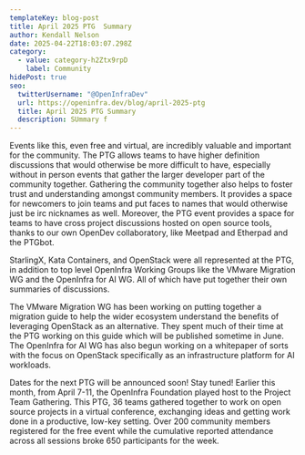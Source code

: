 ```yaml
---
templateKey: blog-post
title: April 2025 PTG  Summary
author: Kendall Nelson
date: 2025-04-22T18:03:07.298Z
category:
  - value: category-h2Ztx9rpD
    label: Community
hidePost: true
seo:
  twitterUsername: "@OpenInfraDev"
  url: https://openinfra.dev/blog/april-2025-ptg
  title: April 2025 PTG Summary
  description: SUmmary f
---
```


Events like this, even free and virtual, are incredibly valuable and important for the community. The PTG allows teams to have higher definition discussions that would otherwise be more difficult to have, especially without in person events that gather the larger developer part of the community together. Gathering the community together also helps to foster trust and understanding amongst community members. It provides a space for newcomers to join teams and put faces to names that would otherwise just be irc nicknames as well. Moreover, the PTG event provides a space for teams to have cross project discussions hosted on open source tools, thanks to our own OpenDev collaboratory, like Meetpad and Etherpad and the PTGbot.

StarlingX, Kata Containers, and OpenStack were all represented at the PTG, in addition to top level OpenInfra Working Groups like the VMware Migration WG and the OpenInfra for AI WG. All of which have put together their own summaries of discussions. 

The VMware Migration WG has been working on putting together a migration guide to help the wider ecosystem understand the benefits of leveraging OpenStack as an alternative. They spent much of their time at the PTG working on this guide which will be published sometime in June. The OpenInfra for AI WG has also begun working on a whitepaper of sorts with the focus on OpenStack specifically as an infrastructure platform for AI workloads. 

Dates for the next PTG will be announced soon! Stay tuned!
﻿Earlier this month, from April 7-11, the OpenInfra Foundation played host to the Project Team Gathering. This PTG, 36 teams gathered together to work on open source projects in a virtual conference, exchanging ideas and getting work done in a productive, low-key setting. Over 200 community members registered for the free event while the cumulative reported attendance across all sessions broke 650 participants for the week.